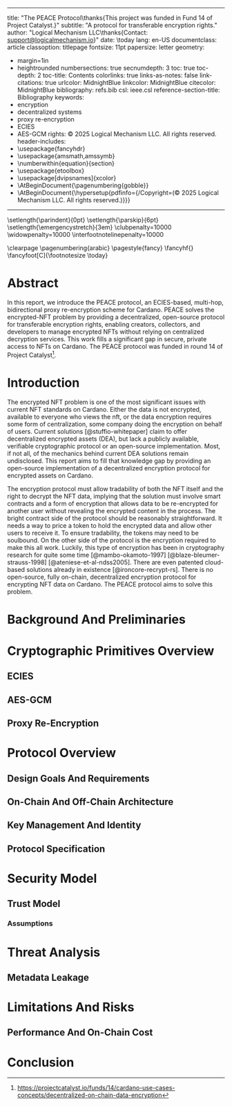 <!-- 
Copyright (C) 2025 Logical Mechanism LLC
SPDX-License-Identifier: CC-BY-4.0
-->
---
title: "The PEACE Protocol\\thanks{This project was funded in Fund 14 of Project Catalyst.}"
subtitle: "A protocol for transferable encryption rights."
author: "Logical Mechanism LLC\\thanks{Contact: support@logicalmechanism.io}"
date: \today
lang: en-US
documentclass: article
classoption: titlepage
fontsize: 11pt
papersize: letter
geometry:
  - margin=1in
  - heightrounded
numbersections: true
secnumdepth: 3
toc: true
toc-depth: 2
toc-title: Contents
colorlinks: true
links-as-notes: false
link-citations: true
urlcolor: MidnightBlue
linkcolor: MidnightBlue
citecolor: MidnightBlue
bibliography: refs.bib
csl: ieee.csl
reference-section-title: Bibliography
keywords:
  - encryption
  - decentralized systems
  - proxy re-encryption
  - ECIES
  - AES-GCM
rights: © 2025 Logical Mechanism LLC. All rights reserved.
header-includes:
  - \usepackage{fancyhdr}
  - \usepackage{amsmath,amssymb}
  - \numberwithin{equation}{section}
  - \usepackage{etoolbox}
  - \usepackage[dvipsnames]{xcolor}
  - \AtBeginDocument{\pagenumbering{gobble}}
  - \AtBeginDocument{\hypersetup{pdfinfo={/Copyright=(© 2025 Logical Mechanism LLC. All rights reserved.)}}}
---


\setlength{\parindent}{0pt}
\setlength{\parskip}{6pt}
\setlength{\emergencystretch}{3em}
\clubpenalty=10000
\widowpenalty=10000
\interfootnotelinepenalty=10000

\clearpage
\pagenumbering{arabic}
\pagestyle{fancy}
\fancyhf{}
\fancyfoot[C]{\footnotesize \today}


# Abstract

In this report, we introduce the PEACE protocol, an ECIES-based, multi-hop, bidirectional proxy re-encryption scheme for Cardano. PEACE solves the encrypted-NFT problem by providing a decentralized, open-source protocol for transferable encryption rights, enabling creators, collectors, and developers to manage encrypted NFTs without relying on centralized decryption services. This work fills a significant gap in secure, private access to NFTs on Cardano. The PEACE protocol was funded in round 14 of Project Catalyst[^fund].

[^fund]: https://projectcatalyst.io/funds/14/cardano-use-cases-concepts/decentralized-on-chain-data-encryption

# Introduction

The encrypted NFT problem is one of the most significant issues with current NFT standards on Cardano. Either the data is not encrypted, available to everyone who views the nft, or the data encryption requires some form of centralization, some company doing the encryption on behalf of users. Current solutions [@stuffio-whitepaper] claim to offer decentralized encrypted assets (DEA), but lack a publicly available, verifiable cryptographic protocol or an open-source implementation. Most, if not all, of the mechanics behind current DEA solutions remain undisclosed. This report aims to fill that knowledge gap by providing an open-source implementation of a decentralized encryption protocol for encrypted assets on Cardano.

The encryption protocol must allow tradability of both the NFT itself and the right to decrypt the NFT data, implying that the solution must involve smart contracts and a form of encryption that allows data to be re-encrypted for another user without revealing the encrypted content in the process. The bright contract side of the protocol should be reasonably straightforward. It needs a way to price a token to hold the encrypted data and allow other users to receive it. To ensure tradability, the tokens may need to be soulbound. On the other side of the protocol is the encryption required to make this all work. Luckily, this type of encryption has been in cryptography research for quite some time [@mambo-okamoto-1997] [@blaze-bleumer-strauss-1998] [@ateniese-et-al-ndss2005]. There are even patented cloud-based solutions already in existence [@ironcore-recrypt-rs]. There is no open-source, fully on-chain, decentralized encryption protocol for encrypting NFT data on Cardano. The PEACE protocol aims to solve this problem.

# Background And Preliminaries

# Cryptographic Primitives Overview

## ECIES

## AES-GCM

## Proxy Re-Encryption

# Protocol Overview

## Design Goals And Requirements

## On-Chain And Off-Chain Architecture

## Key Management And Identity

## Protocol Specification

# Security Model

## Trust Model

### Assumptions

# Threat Analysis

## Metadata Leakage

# Limitations And Risks

## Performance And On-Chain Cost

# Conclusion
